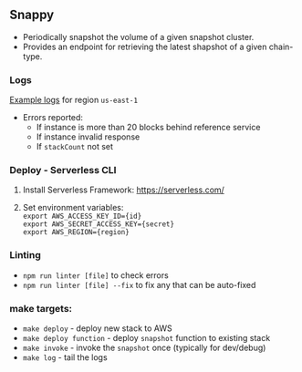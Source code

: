 ## Snappy

- Periodically snapshot the volume of a given snapshot cluster.
- Provides an endpoint for retrieving the latest shapshot of a given chain-type.

### Logs 
[Example logs](https://console.aws.amazon.com/cloudwatch/home?region=us-east-1#) for region `us-east-1`

* Errors reported: 
  - If instance is more than 20 blocks behind reference service
  - If instance invalid response  
  - If `stackCount` not set

### Deploy - Serverless CLI
1. Install Serverless Framework: 
https://serverless.com/ 

2. Set environment variables:  
`export AWS_ACCESS_KEY_ID={id}`  
`export AWS_SECRET_ACCESS_KEY={secret}`  
`export AWS_REGION={region}`  

### Linting
- `npm run linter [file]` to check errors
- `npm run linter [file] --fix` to fix any that can be auto-fixed

### make targets: 
* `make deploy` - deploy new stack to AWS 
* `make deploy function` - deploy `snapshot` function to existing stack 
* `make invoke` - invoke the `snapshot` once (typically for dev/debug) 
* `make log` - tail the logs 